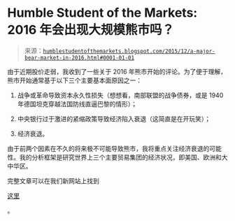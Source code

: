 <!--yml

category: 未分类

date: 2024-05-18 03:12:11

-->

# Humble Student of the Markets: 2016 年会出现大规模熊市吗？

> 来源：[`humblestudentofthemarkets.blogspot.com/2015/12/a-major-bear-market-in-2016.html#0001-01-01`](https://humblestudentofthemarkets.blogspot.com/2015/12/a-major-bear-market-in-2016.html#0001-01-01)

由于近期股价走弱，我收到了一些关于 2016 年熊市开始的评论。为了便于理解，熊市开始通常基于以下三个主要基本面原因之一：

1.  战争或革命导致资本永久性损失（想想看，南部联盟的战争债券，或是 1940 年德国坦克穿越法国防线直逼巴黎的情形）；

1.  中央银行过于激进的紧缩政策导致经济陷入衰退（这简直是在开玩笑）；

1.  经济衰退。

由于前两个因素在不久的将来极不可能导致熊市，我将重点关注经济衰退的可能性。我的分析框架是研究世界上三个主要贸易集团的经济状况，即美国、欧洲和大中华区。

完整文章可以在我们新网站上找到

[这里](https://humblestudentofthemarkets.com/2015/12/14/will-we-see-a-bear-market-in-2016/)

。
